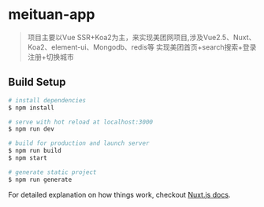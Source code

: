 # meituan-app

> 项目主要以Vue SSR+Koa2为主，来实现美团网项目,涉及Vue2.5、Nuxt、Koa2、element-ui、Mongodb、redis等
实现美团首页+search搜索+登录注册+切换城市

## Build Setup

``` bash
# install dependencies
$ npm install

# serve with hot reload at localhost:3000
$ npm run dev

# build for production and launch server
$ npm run build
$ npm start

# generate static project
$ npm run generate
```

For detailed explanation on how things work, checkout [Nuxt.js docs](https://nuxtjs.org).

